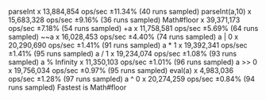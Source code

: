 parseInt x 13,884,854 ops/sec ±11.34% (40 runs sampled)
parseInt(a,10) x 15,683,328 ops/sec ±9.16% (36 runs sampled)
Math#floor x 39,371,173 ops/sec ±7.18% (54 runs sampled)
+a x 11,758,581 ops/sec ±5.69% (64 runs sampled)
~~a x 16,028,453 ops/sec ±4.40% (74 runs sampled)
a | 0 x 20,290,690 ops/sec ±1.41% (91 runs sampled)
a * 1 x 19,392,341 ops/sec ±1.41% (95 runs sampled)
a / 1 x 19,234,074 ops/sec ±1.08% (93 runs sampled)
a % Infinity x 11,350,103 ops/sec ±1.01% (96 runs sampled)
a >> 0 x 19,756,034 ops/sec ±0.97% (95 runs sampled)
eval(a) x 4,983,036 ops/sec ±1.28% (97 runs sampled)
a ^ 0 x 20,274,259 ops/sec ±0.84% (94 runs sampled)
Fastest is Math#floor
